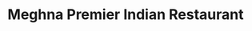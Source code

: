 ---
title: "Meghna Premier Indian Restaurant"
address: "Main Street Maynooth, Co. Kildare Co. Kildare"
tel: "(01)5054868"
county: "Kildare"
category: "Indian Restaurants"
type: "Content"
lat: "53.38139663"
lng: "-6.591967555"
---